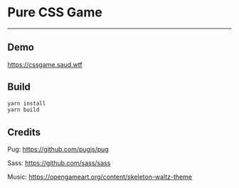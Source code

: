 # Pure CSS Game
---

## Demo

https://cssgame.saud.wtf

## Build
```sh
yarn install
yarn build
```

## Credits

Pug: https://github.com/pugjs/pug

Sass: https://github.com/sass/sass

Music: https://opengameart.org/content/skeleton-waltz-theme
